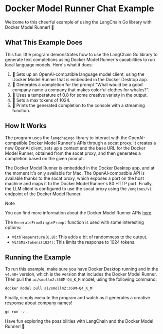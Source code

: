 # Docker Model Runner Chat Example

Welcome to this cheerful example of using the LangChain Go library with Docker Model Runner! 🐳

## What This Example Does

This fun little program demonstrates how to use the LangChain Go library to generate text completions using Docker Model Runner's caoabilities to run local language models. Here's what it does:

1. 🚀 Sets up an OpenAI-compatible language model client, using the Docker Model Runner that is embedded in the Docker Desktop app.
2. 🧠 Generates a completion for the prompt "What would be a good company name a company that makes colorful clothes for whales?".
3. 🎨 Uses a temperature of 0.8 for some creative variety in the output.
4. 🛑 Sets a max tokens of 1024.
5. 📝 Prints the generated completion to the console with a streaming function.

## How It Works

The program uses the `langchaingo` library to interact with the OpenAI-compatible Docker Model Runner's APIs through a socat proxy. It creates a new OpenAI client, sets up a context and the base URL for the Docker Model Runner, obtained from the socat proxy, and then generates a completion based on the given prompt.

The Docker Model Runner is embedded in the Docker Desktop app, and at the moment it's only available for Mac. The OpenAI-compatible API is available thanks to the socat proxy, which exposes a port on the host machine and maps it to the Docker Model Runner's 80 HTTP port. Finally, the LLM client is configured to use the socat proxy using the `/engines/v1` endpoint of the Docker Model Runner.

> [!NOTE]
> You can find more information about the Docker Model Runner APIs [here](https://docs.docker.com/desktop/features/model-runner/#what-api-endpoints-are-available).

The `GenerateFromSinglePrompt` function is used with some interesting options:
- `WithTemperature(0.8)`: This adds a bit of randomness to the output.
- `WithMaxTokens(1024)`: This limits the response to 1024 tokens.

## Running the Example

To run this example, make sure you have Docker Desktop running and in the `v4.40+` version, which is the version that includes the Docker Model Runner. Then pull the `ai/smollm2:360M-Q4_K_M` model, using the following command:

```bash
docker model pull ai/smollm2:360M-Q4_K_M
```

Finally, simply execute the program and watch as it generates a creative response about company names!

```bash
go run -v .
```

Have fun exploring the possibilities with LangChain and the Docker Model Runner! 🐳
